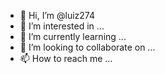 - 👋 Hi, I’m @luiz274
- 👀 I’m interested in ...
- 🌱 I’m currently learning ...
- 💞️ I’m looking to collaborate on ...
- 📫 How to reach me ...

<!---
luiz274/luiz274 is a ✨ special ✨ repository because its `README.md` (this file) appears on your GitHub profile.
You can click the Preview link to take a look at your changes.
--->
